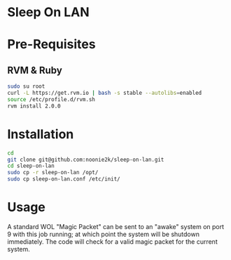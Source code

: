 Sleep On LAN
============

Pre-Requisites
==============

RVM & Ruby
----------

```bash
sudo su root
curl -L https://get.rvm.io | bash -s stable --autolibs=enabled
source /etc/profile.d/rvm.sh
rvm install 2.0.0
```

Installation
============

```bash
cd
git clone git@github.com:noonie2k/sleep-on-lan.git
cd sleep-on-lan
sudo cp -r sleep-on-lan /opt/
sudo cp sleep-on-lan.conf /etc/init/
```

Usage
=====

A standard WOL "Magic Packet" can be sent to an "awake" system on port 9 with this job running; at which point the system will be shutdown immediately.
The code will check for a valid magic packet for the current system.
